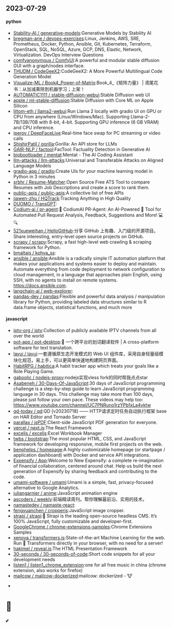 ## 2023-07-29

#### python
* [Stability-AI / generative-models](https://github.com/Stability-AI/generative-models):Generative Models by Stability AI
* [bregman-arie / devops-exercises](https://github.com/bregman-arie/devops-exercises):Linux, Jenkins, AWS, SRE, Prometheus, Docker, Python, Ansible, Git, Kubernetes, Terraform, OpenStack, SQL, NoSQL, Azure, GCP, DNS, Elastic, Network, Virtualization. DevOps Interview Questions
* [comfyanonymous / ComfyUI](https://github.com/comfyanonymous/ComfyUI):A powerful and modular stable diffusion GUI with a graph/nodes interface.
* [THUDM / CodeGeeX2](https://github.com/THUDM/CodeGeeX2):CodeGeeX2: A More Powerful Multilingual Code Generation Model
* [Visualize-ML / Book4_Power-of-Matrix](https://github.com/Visualize-ML/Book4_Power-of-Matrix):Book_4_《矩阵力量》 | 鸢尾花书：从加减乘除到机器学习；上架！
* [AUTOMATIC1111 / stable-diffusion-webui](https://github.com/AUTOMATIC1111/stable-diffusion-webui):Stable Diffusion web UI
* [apple / ml-stable-diffusion](https://github.com/apple/ml-stable-diffusion):Stable Diffusion with Core ML on Apple Silicon
* [liltom-eth / llama2-webui](https://github.com/liltom-eth/llama2-webui):Run Llama 2 locally with gradio UI on GPU or CPU from anywhere (Linux/Windows/Mac). Supporting Llama-2-7B/13B/70B with 8-bit, 4-bit. Supporting GPU inference (6 GB VRAM) and CPU inference.
* [iperov / DeepFaceLive](https://github.com/iperov/DeepFaceLive):Real-time face swap for PC streaming or video calls
* [ShishirPatil / gorilla](https://github.com/ShishirPatil/gorilla):Gorilla: An API store for LLMs
* [GAIR-NLP / factool](https://github.com/GAIR-NLP/factool):FacTool: Factuality Detection in Generative AI
* [biobootloader / mentat](https://github.com/biobootloader/mentat):Mentat - The AI Coding Assistant
* [llm-attacks / llm-attacks](https://github.com/llm-attacks/llm-attacks):Universal and Transferable Attacks on Aligned Language Models
* [gradio-app / gradio](https://github.com/gradio-app/gradio):Create UIs for your machine learning model in Python in 3 minutes
* [srbhr / Resume-Matcher](https://github.com/srbhr/Resume-Matcher):Open Source Free ATS Tool to compare Resumes with Job Descriptions and create a score to rank them.
* [public-apis / public-apis](https://github.com/public-apis/public-apis):A collective list of free APIs
* [jiawen-zhu / HQTrack](https://github.com/jiawen-zhu/HQTrack):Tracking Anything in High Quality
* [DUOMO / TransGPT](https://github.com/DUOMO/TransGPT):
* [Codium-ai / pr-agent](https://github.com/Codium-ai/pr-agent):🚀
CodiumAI PR-Agent: An AI-Powered
🤖
Tool for Automated Pull Request Analysis, Feedback, Suggestions and More!
💻
🔍
* [521xueweihan / HelloGitHub](https://github.com/521xueweihan/HelloGitHub):分享 GitHub 上有趣、入门级的开源项目。Share interesting, entry-level open source projects on GitHub.
* [scrapy / scrapy](https://github.com/scrapy/scrapy):Scrapy, a fast high-level web crawling & scraping framework for Python.
* [bmaltais / kohya_ss](https://github.com/bmaltais/kohya_ss):
* [ansible / ansible](https://github.com/ansible/ansible):Ansible is a radically simple IT automation platform that makes your applications and systems easier to deploy and maintain. Automate everything from code deployment to network configuration to cloud management, in a language that approaches plain English, using SSH, with no agents to install on remote systems. https://docs.ansible.com.
* [langchain-ai / web-explorer](https://github.com/langchain-ai/web-explorer):
* [pandas-dev / pandas](https://github.com/pandas-dev/pandas):Flexible and powerful data analysis / manipulation library for Python, providing labeled data structures similar to R data.frame objects, statistical functions, and much more

#### javascript
* [iptv-org / iptv](https://github.com/iptv-org/iptv):Collection of publicly available IPTV channels from all over the world
* [pot-app / pot-desktop](https://github.com/pot-app/pot-desktop):🌈
一个跨平台的划词翻译软件 | A cross-platform software for text translation.
* [layui / layui](https://github.com/layui/layui):一套遵循原生态开发模式的 Web UI 组件库，采用自身轻量级模块化规范，易上手，可以更简单快速地构建网页界面。
* [HabitRPG / habitica](https://github.com/HabitRPG/habitica):A habit tracker app which treats your goals like a Role Playing Game.
* [gaboolic / nodejs-proxy](https://github.com/gaboolic/nodejs-proxy):nodejs实现vless fork的同时帮我点点star
* [Asabeneh / 30-Days-Of-JavaScript](https://github.com/Asabeneh/30-Days-Of-JavaScript):30 days of JavaScript programming challenge is a step-by-step guide to learn JavaScript programming language in 30 days. This challenge may take more than 100 days, please just follow your own pace. These videos may help too: https://www.youtube.com/channel/UC7PNRuno1rzYPb1xLa4yktw
* [qd-today / qd](https://github.com/qd-today/qd):QD [v20230718] —— HTTP请求定时任务自动执行框架 base on HAR Editor and Tornado Server
* [parallax / jsPDF](https://github.com/parallax/jsPDF):Client-side JavaScript PDF generation for everyone.
* [vercel / next.js](https://github.com/vercel/next.js):The React Framework
* [exceljs / exceljs](https://github.com/exceljs/exceljs):Excel Workbook Manager
* [twbs / bootstrap](https://github.com/twbs/bootstrap):The most popular HTML, CSS, and JavaScript framework for developing responsive, mobile first projects on the web.
* [benphelps / homepage](https://github.com/benphelps/homepage):A highly customizable homepage (or startpage / application dashboard) with Docker and service API integrations.
* [Expensify / App](https://github.com/Expensify/App):Welcome to New Expensify: a complete re-imagination of financial collaboration, centered around chat. Help us build the next generation of Expensify by sharing feedback and contributing to the code.
* [umami-software / umami](https://github.com/umami-software/umami):Umami is a simple, fast, privacy-focused alternative to Google Analytics.
* [juliangarnier / anime](https://github.com/juliangarnier/anime):JavaScript animation engine
* [ascoders / weekly](https://github.com/ascoders/weekly):前端精读周刊。帮你理解最前沿、实用的技术。
* [namastedev / namaste-react](https://github.com/namastedev/namaste-react):
* [fengyuanchen / cropperjs](https://github.com/fengyuanchen/cropperjs):JavaScript image cropper.
* [strapi / strapi](https://github.com/strapi/strapi):🚀 Strapi is the leading open-source headless CMS. It’s 100% JavaScript, fully customizable and developer-first.
* [GoogleChrome / chrome-extensions-samples](https://github.com/GoogleChrome/chrome-extensions-samples):Chrome Extensions Samples
* [xenova / transformers.js](https://github.com/xenova/transformers.js):State-of-the-art Machine Learning for the web. Run
🤗
Transformers directly in your browser, with no need for a server!
* [hakimel / reveal.js](https://github.com/hakimel/reveal.js):The HTML Presentation Framework
* [30-seconds / 30-seconds-of-code](https://github.com/30-seconds/30-seconds-of-code):Short code snippets for all your development needs
* [listen1 / listen1_chrome_extension](https://github.com/listen1/listen1_chrome_extension):one for all free music in china (chrome extension, also works for firefox)
* [mailcow / mailcow-dockerized](https://github.com/mailcow/mailcow-dockerized):mailcow: dockerized -
🐮
+
🐋
=
💕

